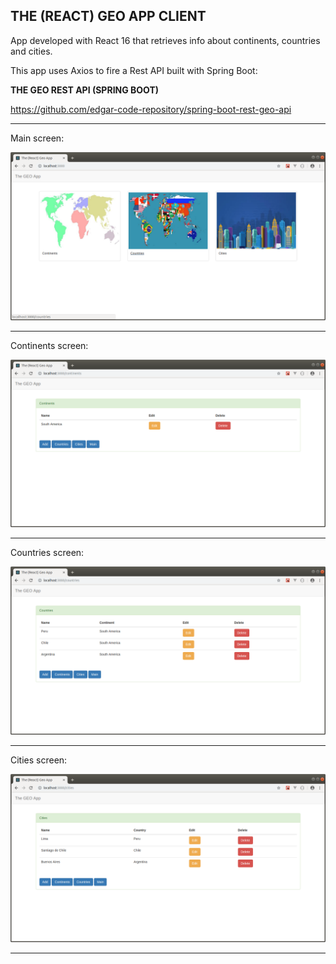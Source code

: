 THE (REACT) GEO APP CLIENT
--------------------------------------------------------------------------------------------------------------

App developed with React 16 that retrieves info about continents, countries and cities.

This app uses Axios to fire a Rest API built with Spring Boot:

**THE GEO REST API (SPRING BOOT)**

https://github.com/edgar-code-repository/spring-boot-rest-geo-api

--------------------------------------------------------------------------------------------------------------

Main screen:

![Screenshot Main](screenshots/main_page.png)

--------------------------------------------------------------------------------------------------------------

Continents screen:

![Screenshot Continents](screenshots/main_crud_continentes.png)

--------------------------------------------------------------------------------------------------------------

Countries screen:

![Screenshot Countries](screenshots/main_crud_paises.png)

--------------------------------------------------------------------------------------------------------------

Cities screen:

![Screenshot Cities](screenshots/main_crud_ciudades.png)

--------------------------------------------------------------------------------------------------------------


